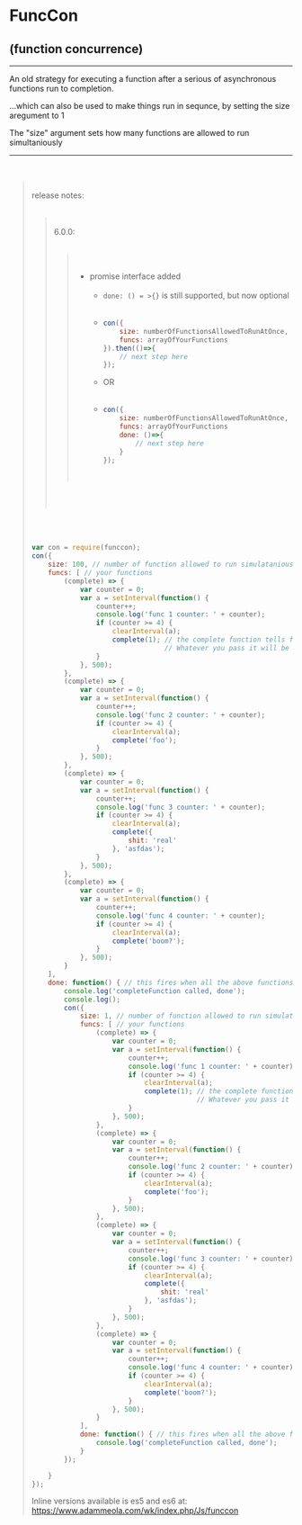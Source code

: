 # FuncCon
## (function concurrence)
<hr/>
An old strategy for executing a function after a serious of asynchronous functions run to completion.

...which can also be used to make things run in sequnce, by setting the size aregument to 1

The "size" argument sets how many functions are allowed to run simultaniously
<hr/><br/>



<blockquote>
    <br/>release notes:
    <br/><br/>
    <blockquote>
        <br/>
        6.0.0:
		<br/>
		<br/>
        <blockquote>
            <br/>
            
- promise interface added<br/><br/>
    - ```done: () = >{}``` is still supported, but now optional<br/><br/>
    - 
        ```javascript
        con({
            size: numberOfFunctionsAllowedToRunAtOnce,
            funcs: arrayOfYourFunctions
        }).then(()=>{
            // next step here
        });
        ```
    - OR<br/><br/>
    - 
        ```javascript
        con({
            size: numberOfFunctionsAllowedToRunAtOnce,
            funcs: arrayOfYourFunctions
            done: ()=>{
                // next step here
            }
        });
        ```
        <br/>
        </blockquote>
        <br/>
        <br/>
    </blockquote>
    <br/>
    <br/>

```javascript
var con = require(funccon);
con({
	size: 100, // number of function allowed to run simulataniously
	funcs: [ // your functions
		(complete) => {
			var counter = 0;
			var a = setInterval(function() {
				counter++;
				console.log('func 1 counter: ' + counter);
				if (counter >= 4) {
					clearInterval(a);
					complete(1); // the complete function tells funccon to move on
								 //	Whatever you pass it will be given to the done function as an argument
				}
			}, 500);
        },
		(complete) => {
			var counter = 0;
			var a = setInterval(function() {
				counter++;
				console.log('func 2 counter: ' + counter);
				if (counter >= 4) {
					clearInterval(a);
					complete('foo');
				}
			}, 500);
        },
		(complete) => {
			var counter = 0;
			var a = setInterval(function() {
				counter++;
				console.log('func 3 counter: ' + counter);
				if (counter >= 4) {
					clearInterval(a);
					complete({
						shit: 'real'
					}, 'asfdas');
				}
			}, 500);
        },
		(complete) => {
			var counter = 0;
			var a = setInterval(function() {
				counter++;
				console.log('func 4 counter: ' + counter);
				if (counter >= 4) {
					clearInterval(a);
					complete('boom?');
				}
			}, 500);
        }
    ],
	done: function() { // this fires when all the above functions are complete
		console.log('completeFunction called, done');
		console.log();
		con({
			size: 1, // number of function allowed to run simulataniously
			funcs: [ // your functions
				(complete) => {
					var counter = 0;
					var a = setInterval(function() {
						counter++;
						console.log('func 1 counter: ' + counter);
						if (counter >= 4) {
							clearInterval(a);
							complete(1); // the complete function tells funccon to move on
										 //	Whatever you pass it will be given to the done function as an argument
						}
					}, 500);
		        },
				(complete) => {
					var counter = 0;
					var a = setInterval(function() {
						counter++;
						console.log('func 2 counter: ' + counter);
						if (counter >= 4) {
							clearInterval(a);
							complete('foo');
						}
					}, 500);
		        },
				(complete) => {
					var counter = 0;
					var a = setInterval(function() {
						counter++;
						console.log('func 3 counter: ' + counter);
						if (counter >= 4) {
							clearInterval(a);
							complete({
								shit: 'real'
							}, 'asfdas');
						}
					}, 500);
		        },
				(complete) => {
					var counter = 0;
					var a = setInterval(function() {
						counter++;
						console.log('func 4 counter: ' + counter);
						if (counter >= 4) {
							clearInterval(a);
							complete('boom?');
						}
					}, 500);
		        }
		    ],
			done: function() { // this fires when all the above functions are complete
				console.log('completeFunction called, done');
			}
		});

	}
});

```

Inline versions available is es5 and es6 at: https://www.adammeola.com/wk/index.php/Js/funccon
